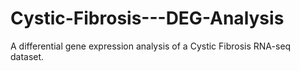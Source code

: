 # Cystic-Fibrosis---DEG-Analysis
A differential gene expression analysis of a Cystic Fibrosis RNA-seq dataset.
